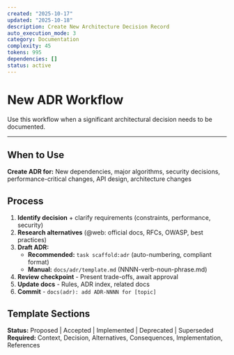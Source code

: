 ```yaml
---
created: "2025-10-17"
updated: "2025-10-18"
description: Create New Architecture Decision Record
auto_execution_mode: 3
category: Documentation
complexity: 45
tokens: 995
dependencies: []
status: active
---
```


# New ADR Workflow

Use this workflow when a significant architectural decision needs to be documented.

---

## When to Use

**Create ADR for:** New dependencies, major algorithms, security decisions, performance-critical changes, API design, architecture changes

## Process

1. **Identify decision** + clarify requirements (constraints, performance, security)
2. **Research alternatives** (@web: official docs, RFCs, OWASP, best practices)
3. **Draft ADR:**
   - **Recommended:** `task scaffold:adr` (auto-numbering, compliant format)
   - **Manual:** `docs/adr/template.md` (NNNN-verb-noun-phrase.md)
4. **Review checkpoint** - Present trade-offs, await approval
5. **Update docs** - Rules, ADR index, related docs
6. **Commit** - `docs(adr): add ADR-NNNN for [topic]`

## Template Sections

**Status:** Proposed | Accepted | Implemented | Deprecated | Superseded
**Required:** Context, Decision, Alternatives, Consequences, Implementation, References
